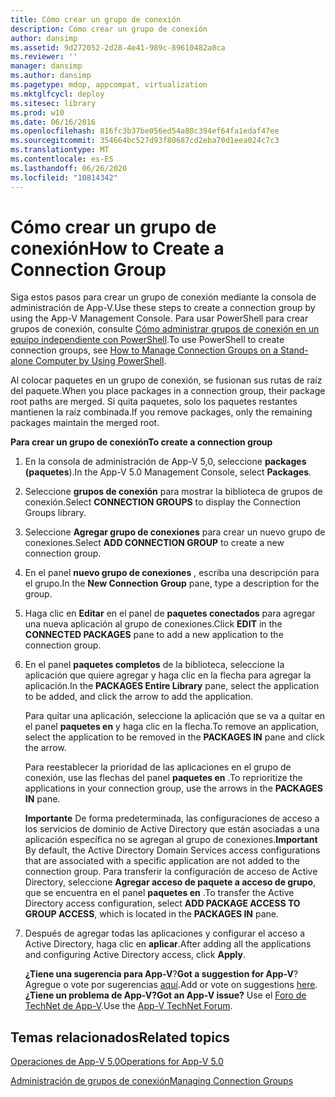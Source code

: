 ```yaml
---
title: Cómo crear un grupo de conexión
description: Cómo crear un grupo de conexión
author: dansimp
ms.assetid: 9d272052-2d28-4e41-989c-89610482a0ca
ms.reviewer: ''
manager: dansimp
ms.author: dansimp
ms.pagetype: mdop, appcompat, virtualization
ms.mktglfcycl: deploy
ms.sitesec: library
ms.prod: w10
ms.date: 06/16/2016
ms.openlocfilehash: 816fc3b37be056ed54a88c394ef64fa1edaf47ee
ms.sourcegitcommit: 354664bc527d93f80687cd2eba70d1eea024c7c3
ms.translationtype: MT
ms.contentlocale: es-ES
ms.lasthandoff: 06/26/2020
ms.locfileid: "10814342"
---
```

# <span data-ttu-id="307e5-103">Cómo crear un grupo de conexión</span><span class="sxs-lookup"><span data-stu-id="307e5-103">How to Create a Connection Group</span></span>


<span data-ttu-id="307e5-104">Siga estos pasos para crear un grupo de conexión mediante la consola de administración de App-V.</span><span class="sxs-lookup"><span data-stu-id="307e5-104">Use these steps to create a connection group by using the App-V Management Console.</span></span> <span data-ttu-id="307e5-105">Para usar PowerShell para crear grupos de conexión, consulte [Cómo administrar grupos de conexión en un equipo independiente con PowerShell](how-to-manage-connection-groups-on-a-stand-alone-computer-by-using-powershell.md).</span><span class="sxs-lookup"><span data-stu-id="307e5-105">To use PowerShell to create connection groups, see [How to Manage Connection Groups on a Stand-alone Computer by Using PowerShell](how-to-manage-connection-groups-on-a-stand-alone-computer-by-using-powershell.md).</span></span>

<span data-ttu-id="307e5-106">Al colocar paquetes en un grupo de conexión, se fusionan sus rutas de raíz del paquete.</span><span class="sxs-lookup"><span data-stu-id="307e5-106">When you place packages in a connection group, their package root paths are merged.</span></span> <span data-ttu-id="307e5-107">Si quita paquetes, solo los paquetes restantes mantienen la raíz combinada.</span><span class="sxs-lookup"><span data-stu-id="307e5-107">If you remove packages, only the remaining packages maintain the merged root.</span></span>

**<span data-ttu-id="307e5-108">Para crear un grupo de conexión</span><span class="sxs-lookup"><span data-stu-id="307e5-108">To create a connection group</span></span>**

1.  <span data-ttu-id="307e5-109">En la consola de administración de App-V 5,0, seleccione **packages (paquetes**).</span><span class="sxs-lookup"><span data-stu-id="307e5-109">In the App-V 5.0 Management Console, select **Packages**.</span></span>

2.  <span data-ttu-id="307e5-110">Seleccione **grupos de conexión** para mostrar la biblioteca de grupos de conexión.</span><span class="sxs-lookup"><span data-stu-id="307e5-110">Select **CONNECTION GROUPS** to display the Connection Groups library.</span></span>

3.  <span data-ttu-id="307e5-111">Seleccione **Agregar grupo de conexiones** para crear un nuevo grupo de conexiones.</span><span class="sxs-lookup"><span data-stu-id="307e5-111">Select **ADD CONNECTION GROUP** to create a new connection group.</span></span>

4.  <span data-ttu-id="307e5-112">En el panel **nuevo grupo de conexiones** , escriba una descripción para el grupo.</span><span class="sxs-lookup"><span data-stu-id="307e5-112">In the **New Connection Group** pane, type a description for the group.</span></span>

5.  <span data-ttu-id="307e5-113">Haga clic en **Editar** en el panel de **paquetes conectados** para agregar una nueva aplicación al grupo de conexiones.</span><span class="sxs-lookup"><span data-stu-id="307e5-113">Click **EDIT** in the **CONNECTED PACKAGES** pane to add a new application to the connection group.</span></span>

6.  <span data-ttu-id="307e5-114">En el panel **paquetes completos** de la biblioteca, seleccione la aplicación que quiere agregar y haga clic en la flecha para agregar la aplicación.</span><span class="sxs-lookup"><span data-stu-id="307e5-114">In the **PACKAGES Entire Library** pane, select the application to be added, and click the arrow to add the application.</span></span>

    <span data-ttu-id="307e5-115">Para quitar una aplicación, seleccione la aplicación que se va a quitar en el panel **paquetes en** y haga clic en la flecha.</span><span class="sxs-lookup"><span data-stu-id="307e5-115">To remove an application, select the application to be removed in the **PACKAGES IN** pane and click the arrow.</span></span>

    <span data-ttu-id="307e5-116">Para reestablecer la prioridad de las aplicaciones en el grupo de conexión, use las flechas del panel **paquetes en** .</span><span class="sxs-lookup"><span data-stu-id="307e5-116">To reprioritize the applications in your connection group, use the arrows in the **PACKAGES IN** pane.</span></span>

    <span data-ttu-id="307e5-117">**Importante**  De forma predeterminada, las configuraciones de acceso a los servicios de dominio de Active Directory que están asociadas a una aplicación específica no se agregan al grupo de conexiones.</span><span class="sxs-lookup"><span data-stu-id="307e5-117">**Important** By default, the Active Directory Domain Services access configurations that are associated with a specific application are not added to the connection group.</span></span> <span data-ttu-id="307e5-118">Para transferir la configuración de acceso de Active Directory, seleccione **Agregar acceso de paquete a acceso de grupo**, que se encuentra en el panel **paquetes en** .</span><span class="sxs-lookup"><span data-stu-id="307e5-118">To transfer the Active Directory access configuration, select **ADD PACKAGE ACCESS TO GROUP ACCESS**, which is located in the **PACKAGES IN** pane.</span></span>

     

7.  <span data-ttu-id="307e5-119">Después de agregar todas las aplicaciones y configurar el acceso a Active Directory, haga clic en **aplicar**.</span><span class="sxs-lookup"><span data-stu-id="307e5-119">After adding all the applications and configuring Active Directory access, click **Apply**.</span></span>

    <span data-ttu-id="307e5-120">**¿Tiene una sugerencia para App-V**?</span><span class="sxs-lookup"><span data-stu-id="307e5-120">**Got a suggestion for App-V**?</span></span> <span data-ttu-id="307e5-121">Agregue o vote por sugerencias [aquí](http://appv.uservoice.com/forums/280448-microsoft-application-virtualization).</span><span class="sxs-lookup"><span data-stu-id="307e5-121">Add or vote on suggestions [here](http://appv.uservoice.com/forums/280448-microsoft-application-virtualization).</span></span> **<span data-ttu-id="307e5-122">¿Tiene un problema de App-V?</span><span class="sxs-lookup"><span data-stu-id="307e5-122">Got an App-V issue?</span></span>** <span data-ttu-id="307e5-123">Use el [Foro de TechNet de App-V](https://social.technet.microsoft.com/Forums/home?forum=mdopappv).</span><span class="sxs-lookup"><span data-stu-id="307e5-123">Use the [App-V TechNet Forum](https://social.technet.microsoft.com/Forums/home?forum=mdopappv).</span></span>

## <span data-ttu-id="307e5-124">Temas relacionados</span><span class="sxs-lookup"><span data-stu-id="307e5-124">Related topics</span></span>


[<span data-ttu-id="307e5-125">Operaciones de App-V 5.0</span><span class="sxs-lookup"><span data-stu-id="307e5-125">Operations for App-V 5.0</span></span>](operations-for-app-v-50.md)

[<span data-ttu-id="307e5-126">Administración de grupos de conexión</span><span class="sxs-lookup"><span data-stu-id="307e5-126">Managing Connection Groups</span></span>](managing-connection-groups.md)

 

 





